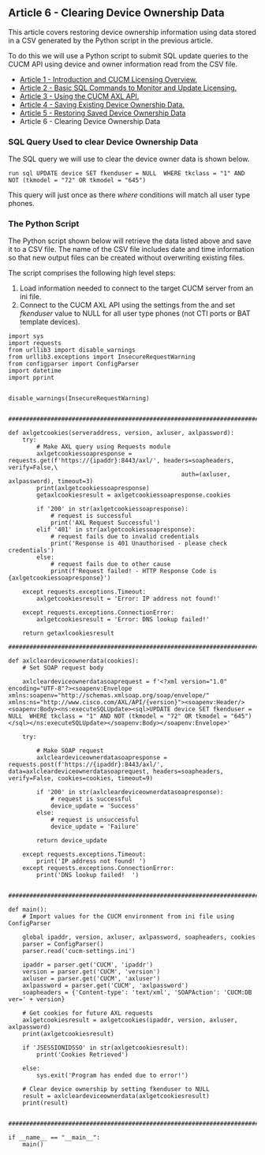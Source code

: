 ## Article 6 - Clearing Device Ownership Data

This article covers restoring device ownership information using data stored in a CSV generated by the Python script in the previous article.

To do this we will use a Python script to submit SQL update queries to the CUCM API using device and owner information read from the CSV file.

- [Article 1 - Introduction and CUCM Licensing Overview.](https://jamesha100.github.io/cucm-license-management/page1)
- [Article 2 - Basic SQL Commands to Monitor and Update Licensing.](https://jamesha100.github.io/cucm-license-management/page2)
- [Article 3 - Using the CUCM AXL API.](https://jamesha100.github.io/cucm-license-management/page3)
- [Article 4 - Saving Existing Device Ownership Data.](https://jamesha100.github.io/cucm-license-management/page4)
- [Article 5 - Restoring Saved Device Ownership Data](https://jamesha100.github.io/cucm-license-management/page5)
- Article 6 - Clearing Device Ownership Data

### SQL Query Used to clear Device Ownership Data

The SQL query we will use to clear the device owner data is shown below.
```
run sql UPDATE device SET fkenduser = NULL  WHERE tkclass = "1" AND NOT (tkmodel = "72" OR tkmodel = "645")
```
This query will just once as there *where* conditions will match all user type phones.

### The Python Script
The Python script shown below will retrieve the data listed above and save it to a CSV file. The name of the CSV file includes date and time information so that new output files can be created without overwriting existing files.

The script comprises the following high level steps:

1. Load information needed to connect to the target CUCM server from an ini file.
2. Connect to the CUCM AXL API using the settings from the and set *fkenduser* value to NULL for all user type phones (not CTI ports or BAT template devices).

```
import sys
import requests
from urllib3 import disable_warnings
from urllib3.exceptions import InsecureRequestWarning
from configparser import ConfigParser
import datetime
import pprint


disable_warnings(InsecureRequestWarning)


########################################################################################################################

def axlgetcookies(serveraddress, version, axluser, axlpassword):
    try:
        # Make AXL query using Requests module
        axlgetcookiessoapresponse = requests.get(f'https://{ipaddr}:8443/axl/', headers=soapheaders, verify=False,\
                                                 auth=(axluser, axlpassword), timeout=3)
        print(axlgetcookiessoapresponse)
        getaxlcookiesresult = axlgetcookiessoapresponse.cookies

        if '200' in str(axlgetcookiessoapresponse):
            # request is successful
            print('AXL Request Successful')
        elif '401' in str(axlgetcookiessoapresponse):
            # request fails due to invalid credentials
            print('Response is 401 Unauthorised - please check credentials')
        else:
            # request fails due to other cause
            print(f'Request failed! - HTTP Response Code is {axlgetcookiessoapresponse}')

    except requests.exceptions.Timeout:
        axlgetcookiesresult = 'Error: IP address not found!'

    except requests.exceptions.ConnectionError:
        axlgetcookiesresult = 'Error: DNS lookup failed!'

    return getaxlcookiesresult

########################################################################################################################

def axlcleardeviceownerdata(cookies):
    # Set SOAP request body

    axlcleardeviceownerdatasoaprequest = f'<?xml version="1.0" encoding="UTF-8"?><soapenv:Envelope xmlns:soapenv="http://schemas.xmlsoap.org/soap/envelope/" xmlns:ns="http://www.cisco.com/AXL/API/{version}"><soapenv:Header/><soapenv:Body><ns:executeSQLUpdate><sql>UPDATE device SET fkenduser = NULL  WHERE tkclass = "1" AND NOT (tkmodel = "72" OR tkmodel = "645")</sql></ns:executeSQLUpdate></soapenv:Body></soapenv:Envelope>'

    try:

        # Make SOAP request
        axlcleardeviceownerdatasoapresponse = requests.post(f'https://{ipaddr}:8443/axl/', data=axlcleardeviceownerdatasoaprequest, headers=soapheaders, verify=False, cookies=cookies, timeout=9)

        if '200' in str(axlcleardeviceownerdatasoapresponse):
            # request is successful
            device_update = 'Success'
        else:
            # request is unsuccessful
            device_update = 'Failure'

        return device_update

    except requests.exceptions.Timeout:
        print('IP address not found! ')
    except requests.exceptions.ConnectionError:
        print('DNS lookup failed!  ')


########################################################################################################################

def main():
    # Import values for the CUCM environment from ini file using ConfigParser

    global ipaddr, version, axluser, axlpassword, soapheaders, cookies
    parser = ConfigParser()
    parser.read('cucm-settings.ini')

    ipaddr = parser.get('CUCM', 'ipaddr')
    version = parser.get('CUCM', 'version')
    axluser = parser.get('CUCM', 'axluser')
    axlpassword = parser.get('CUCM', 'axlpassword')
    soapheaders = {'Content-type': 'text/xml', 'SOAPAction': 'CUCM:DB ver=' + version}

    # Get cookies for future AXL requests
    axlgetcookiesresult = axlgetcookies(ipaddr, version, axluser, axlpassword)
    print(axlgetcookiesresult)

    if 'JSESSIONIDSSO' in str(axlgetcookiesresult):
        print('Cookies Retrieved')

    else:
        sys.exit('Program has ended due to error!')

    # Clear device ownership by setting fkenduser to NULL
    result = axlcleardeviceownerdata(axlgetcookiesresult)
    print(result)


########################################################################################################################

if __name__ == "__main__":
    main()
```


